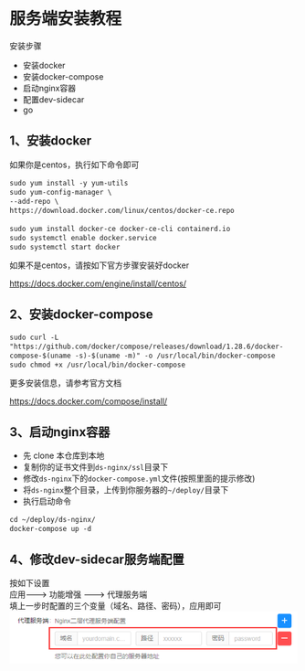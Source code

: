 # 服务端安装教程
安装步骤
* 安装docker
* 安装docker-compose
* 启动nginx容器
* 配置dev-sidecar
* go 

## 1、安装docker
如果你是centos，执行如下命令即可
```shell
sudo yum install -y yum-utils
sudo yum-config-manager \
--add-repo \
https://download.docker.com/linux/centos/docker-ce.repo

sudo yum install docker-ce docker-ce-cli containerd.io
sudo systemctl enable docker.service
sudo systemctl start docker
```

如果不是centos，请按如下官方步骤安装好docker

https://docs.docker.com/engine/install/centos/


## 2、安装docker-compose

```shell
sudo curl -L "https://github.com/docker/compose/releases/download/1.28.6/docker-compose-$(uname -s)-$(uname -m)" -o /usr/local/bin/docker-compose
sudo chmod +x /usr/local/bin/docker-compose
```
更多安装信息，请参考官方文档

https://docs.docker.com/compose/install/

## 3、启动nginx容器
* 先 clone 本仓库到本地
* 复制你的证书文件到`ds-nginx/ssl`目录下
* 修改`ds-nginx`下的`docker-compose.yml`文件(按照里面的提示修改)
* 将`ds-nginx`整个目录，上传到你服务器的`~/deploy/`目录下
* 执行启动命令
```shell
cd ~/deploy/ds-nginx/
docker-compose up -d
```
## 4、修改dev-sidecar服务端配置
按如下设置         
应用---> 功能增强 ---> 代理服务端       
填上一步时配置的三个变量（域名、路径、密码），应用即可      
![](./image/server.png)   
